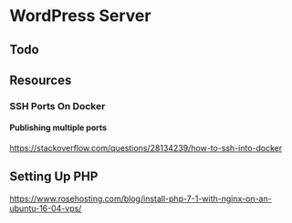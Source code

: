 # WordPress Server

## Todo



## Resources

### SSH Ports On Docker


#### Publishing multiple ports  
https://stackoverflow.com/questions/28134239/how-to-ssh-into-docker

## Setting Up PHP
https://www.rosehosting.com/blog/install-php-7-1-with-nginx-on-an-ubuntu-16-04-vps/